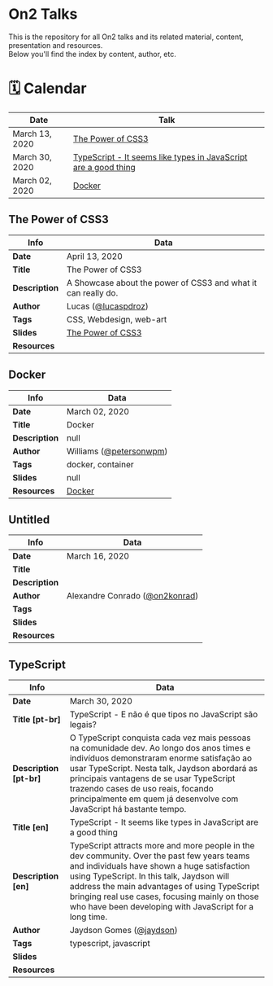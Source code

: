 # On2 Talks
This is the repository for all On2 talks and its related material, content, presentation and resources.  
Below you'll find the index by content, author, etc.  

# 🗓 Calendar
Date | Talk
--- | ---
March 13, 2020 | [The Power of CSS3](https://github.com/lucaspdroz/ThePowerOfCSS)
March 30, 2020 | [TypeScript - It seems like types in JavaScript are a good thing](#typescript)
March 02, 2020 | [Docker](#docker)



## The Power of CSS3
Info | Data
--- | ---
__Date__ | April 13, 2020  
__Title__ |   The Power of CSS3
__Description__ |  A Showcase about the power of CSS3 and what it can really do.
__Author__ | Lucas ([@lucaspdroz](https://github.com/lucaspdroz))  
__Tags__ |  CSS, Webdesign, web-art
__Slides__ |  [The Power of CSS3](https://github.com/lucaspdroz/ThePowerOfCSS)
__Resources__ | 

## Docker
Info | Data
--- | ---
__Date__ | March 02, 2020
__Title__ | Docker
__Description__ | null
__Author__ | Williams ([@petersonwpm](https://github.com/petersonwpm))  
__Tags__| docker, container  
__Slides__ | null
__Resources__ | [Docker](/docker)

## Untitled
Info | Data
--- | ---
__Date__ | March 16, 2020  
__Title__ |   
__Description__ |  
__Author__ | Alexandre Conrado ([@on2konrad](https://github.com/on2konrad))  
__Tags__ |  
__Slides__ |  
__Resources__ | 

## TypeScript
Info | Data
--- | ---
__Date__ | March 30, 2020  
__Title [pt-br]__ | TypeScript - E não é que tipos no JavaScript são legais?  
__Description [pt-br]__ | O TypeScript conquista cada vez mais pessoas na comunidade dev. Ao longo dos anos times e indivíduos demonstraram enorme satisfação ao usar TypeScript. Nesta talk, Jaydson abordará as principais vantagens de se usar TypeScript trazendo cases de uso reais, focando principalmente em quem já desenvolve com JavaScript há bastante tempo.
__Title [en]__ | TypeScript - It seems like types in JavaScript are a good thing
__Description [en]__ | TypeScript attracts more and more people in the dev community. Over the past few years teams and individuals have shown a huge satisfaction using TypeScript. In this talk, Jaydson will address the main advantages of using TypeScript bringing real use cases, focusing mainly on those who have been developing with JavaScript for a long time.  
__Author__ | Jaydson Gomes ([@jaydson](https://github.com/orgs/on2-dev/people/jaydson))  
__Tags__ | typescript, javascript  
__Slides__ |  
__Resources__ | 
